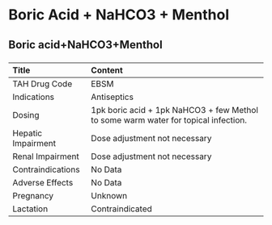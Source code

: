 # Boric Acid + NaHCO3 + Menthol

## Boric acid+NaHCO3+Menthol

##### 

| Title              | Content                                                                            |
|:-------------------|:-----------------------------------------------------------------------------------|
| TAH Drug Code      | EBSM                                                                               |
| Indications        | Antiseptics                                                                        |
| Dosing             | 1pk boric acid + 1pk NaHCO3 + few Methol to some warm water for topical infection. |
| Hepatic Impairment | Dose adjustment not necessary                                                      |
| Renal Impairment   | Dose adjustment not necessary                                                      |
| Contraindications  | No Data                                                                            |
| Adverse Effects    | No Data                                                                            |
| Pregnancy          | Unknown                                                                            |
| Lactation          | Contraindicated                                                                    |

